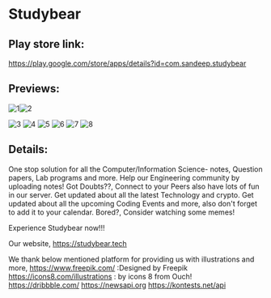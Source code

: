 # Studybear

## Play store link:

https://play.google.com/store/apps/details?id=com.sandeep.studybear

## Previews:
![1](https://user-images.githubusercontent.com/90695071/183243564-d4b32928-a8c4-462b-b37f-05cd7b3f7cf0.jpg)![2](https://user-images.githubusercontent.com/90695071/183243561-e7eebdf3-8ef1-4044-978b-4ce29d1109bf.jpg)

![3](https://user-images.githubusercontent.com/90695071/183243556-19e13207-dbe1-4e50-8f5b-2ed085fbb339.jpg)
![4](https://user-images.githubusercontent.com/90695071/183243577-6fd14e3e-7b4d-4586-bc7b-276bc13838e0.jpg)
![5](https://user-images.githubusercontent.com/90695071/183243580-a880cf1e-3243-4940-a2f8-ad2dd2b4332d.jpg)
![6](https://user-images.githubusercontent.com/90695071/183243585-9faa3cb3-e5e2-4d8f-9a75-8727b040417b.jpg)
![7](https://user-images.githubusercontent.com/90695071/183243592-056ac804-dbb0-4eca-90a2-4ad8a5b0f833.jpg)
![8](https://user-images.githubusercontent.com/90695071/183243595-44db0fe9-1ddc-4f96-bae4-9919e7c32b3f.jpg)

## Details:

One stop solution for all the Computer/Information Science- notes, Question papers, Lab programs and more. 
Help our Engineering community by uploading notes!
Got Doubts??, Connect to your Peers also have lots of fun in our server.
Get updated about all the latest Technology and crypto.
Get updated about all the upcoming Coding Events and more, also don't forget to add it to your calendar.
Bored?, Consider watching some memes!

Experience Studybear now!!!

Our website,
https://studybear.tech

We thank below mentioned platform for providing us with illustrations and more,
https://www.freepik.com/ :Designed by Freepik
https://icons8.com/illustrations : by icons 8 from Ouch!
https://dribbble.com/
https://newsapi.org
https://kontests.net/api


